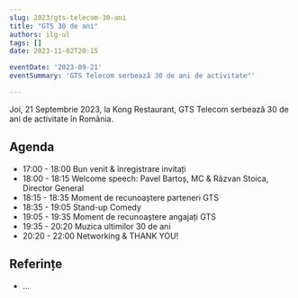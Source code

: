 ```yaml
---
slug: 2023/gts-telecom-30-ani
title: "GTS 30 de ani"
authors: ilg-ul
tags: []
date: 2023-11-02T20:15

eventDate: '2023-09-21'
eventSummary: 'GTS Telecom serbează 30 de ani de activitate"'

---
```


Joi, 21 Septembrie 2023, la Kong Restaurant,
GTS Telecom serbează 30 de ani de activitate în România.

<!-- truncate -->

## Agenda

- 17:00 - 18:00 Bun venit & înregistrare invitați
- 18:00 - 18:15 Welcome speech: Pavel Bartoș, MC & Răzvan Stoica, Director General
- 18:15 - 18:35 Moment de recunoaștere parteneri GTS
- 18:35 - 19:05 Stand-up Comedy
- 19:05 - 19:35 Moment de recunoaștere angajați GTS
- 19:35 - 20:20 Muzica ultimilor 30 de ani
- 20:20 - 22:00 Networking & THANK YOU!

## Referințe

- ...
